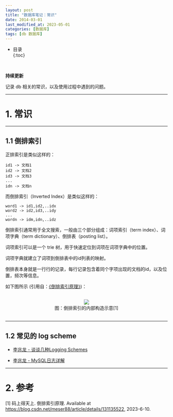 ```yaml
---
layout: post
title: "数据库笔记：常识"
date: 2014-03-01
last_modified_at: 2023-05-01
categories: [数据库]
tags: [db 数据库]
---
```


* 目录  
{:toc}
<br/>

**持续更新**   

记录 db 相关的常识，以及使用过程中遇到的问题。    

---

# 1. 常识

---

## 1.1 倒排索引 

正排索引是类似这样的：  

```
id1 -> 文档1
id2 -> 文档2
id3 -> 文档3
...
idn -> 文档n
```

而倒排索引（Inverted Index）是类似这样的： 

```
word1 -> id1,id2,..idx
word2 -> id2,id3,..idy
...
wordn -> idm,idn,..idz
```

倒排索引通常用于全文搜索，一般由三个部分组成：词项索引（term index）、词项字典（term dictionary）、倒排表（posting list）。  

词项索引可以是一个 trie 树，用于快速定位到词项在词项字典中的位置。  

词项字典就建立了词项到倒排表中的id列表的映射。  

倒排表本身就是一行行的记录，每行记录包含着同个字项出现的文档的id，以及位置，频次等信息。    

如下图所示 (引用自：[《倒排索引原理》](https://blog.csdn.net/meser88/article/details/131135522))：   

<br/>
<div align="center">
<img src="https://antsmallant-blog-1251470010.cos.ap-guangzhou.myqcloud.com/media/blog/db-inverted-index-inside.png"/>
</div>
<center>图：倒排索引的内部构造示意[1]</center>
<br/>

---

## 1.2 常见的 log scheme

* [李兆龙 - 谈谈几种Logging Schemes](https://lizhaolong.blog.csdn.net/article/details/124544615)   

* [李兆龙 - MySQL日志详解](https://blog.csdn.net/weixin_43705457/article/details/104739376)

---

# 2. 参考  

[1] 码上得天上. 倒排索引原理. Available at https://blog.csdn.net/meser88/article/details/131135522, 2023-6-10.   
